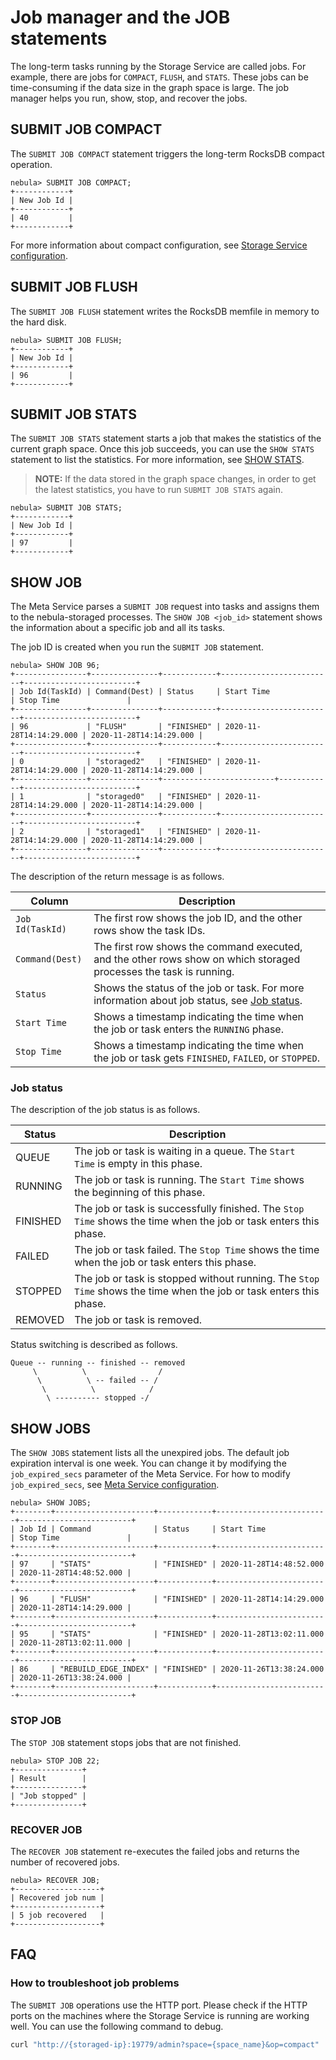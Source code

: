 # Job manager and the JOB statements

The long-term tasks running by the Storage Service are called jobs. For example, there are jobs for `COMPACT`, `FLUSH`, and `STATS`. These jobs can be time-consuming if the data size in the graph space is large. The job manager helps you run, show, stop, and recover the jobs.

## SUBMIT JOB COMPACT

The `SUBMIT JOB COMPACT` statement triggers the long-term RocksDB compact operation.

```ngql
nebula> SUBMIT JOB COMPACT;
+------------+
| New Job Id |
+------------+
| 40         |
+------------+
```

For more information about compact configuration, see [Storage Service configuration](../../5.configurations-and-logs/1.configurations/4.storage-config.md).

## SUBMIT JOB FLUSH

The `SUBMIT JOB FLUSH` statement writes the RocksDB memfile in memory to the hard disk.

```ngql
nebula> SUBMIT JOB FLUSH;
+------------+
| New Job Id |
+------------+
| 96         |
+------------+
```

## SUBMIT JOB STATS

The `SUBMIT JOB STATS` statement starts a job that makes the statistics of the current graph space. Once this job succeeds, you can use the `SHOW STATS` statement to list the statistics. For more information, see [SHOW STATS](../7.general-query-statements/6.show/14.show-stats.md).

>**NOTE:** If the data stored in the graph space changes, in order to get the latest statistics, you have to run `SUBMIT JOB STATS` again.

```ngql
nebula> SUBMIT JOB STATS;
+------------+
| New Job Id |
+------------+
| 97         |
+------------+
```

## SHOW JOB

The Meta Service parses a `SUBMIT JOB` request into tasks and assigns them to the nebula-storaged processes. The `SHOW JOB <job_id>` statement shows the information about a specific job and all its tasks.

The job ID is created when you run the `SUBMIT JOB` statement.

```ngql
nebula> SHOW JOB 96;
+----------------+---------------+------------+-------------------------+-------------------------+
| Job Id(TaskId) | Command(Dest) | Status     | Start Time              | Stop Time               |
+----------------+---------------+------------+-------------------------+-------------------------+
| 96             | "FLUSH"       | "FINISHED" | 2020-11-28T14:14:29.000 | 2020-11-28T14:14:29.000 |
+----------------+---------------+------------+-------------------------+-------------------------+
| 0              | "storaged2"   | "FINISHED" | 2020-11-28T14:14:29.000 | 2020-11-28T14:14:29.000 |
+----------------+---------------+-------------------------+------------+-------------------------+
| 1              | "storaged0"   | "FINISHED" | 2020-11-28T14:14:29.000 | 2020-11-28T14:14:29.000 |
+----------------+---------------+------------+-------------------------+-------------------------+
| 2              | "storaged1"   | "FINISHED" | 2020-11-28T14:14:29.000 | 2020-11-28T14:14:29.000 |
+----------------+---------------+------------+-------------------------+-------------------------+
```

The description of the return message is as follows.

|Column|Description|
|-|-|
|`Job Id(TaskId)`|The first row shows the job ID, and the other rows show the task IDs.|
|`Command(Dest)`|The first row shows the command executed, and the other rows show on which storaged processes the task is running.|
|`Status`|Shows the status of the job or task. For more information about job status, see [Job status](#job_status).|
|`Start Time`|Shows a timestamp indicating the time when the job or task enters the `RUNNING` phase.|
|`Stop Time`|Shows a timestamp indicating the time when the job or task gets `FINISHED`, `FAILED`, or `STOPPED`.|

### Job status

The description of the job status is as follows.

|Status|Description|
|-|-|
|QUEUE|The job or task is waiting in a queue. The `Start Time` is empty in this phase.|
|RUNNING|The job or task is running. The `Start Time` shows the beginning of this phase.|
|FINISHED|The job or task is successfully finished. The `Stop Time` shows the time when the job or task enters this phase.|
|FAILED|The job or task failed. The `Stop Time` shows the time when the job or task enters this phase.|
|STOPPED|The job or task is stopped without running. The `Stop Time` shows the time when the job or task enters this phase.|
|REMOVED|The job or task is removed.|

Status switching is described as follows.

```ngql
Queue -- running -- finished -- removed
     \          \                /
      \          \ -- failed -- /
       \          \            /
        \ ---------- stopped -/
```

## SHOW JOBS

The `SHOW JOBS` statement lists all the unexpired jobs. The default job expiration interval is one week. You can change it by modifying the `job_expired_secs` parameter of the Meta Service. For how to modify `job_expired_secs`, see [Meta Service configuration](../../5.configurations-and-logs/1.configurations/2.meta-config.md).

```ngql
nebula> SHOW JOBS;
+--------+----------------------+------------+-------------------------+-------------------------+
| Job Id | Command              | Status     | Start Time              | Stop Time               |
+--------+----------------------+------------+-------------------------+-------------------------+
| 97     | "STATS"              | "FINISHED" | 2020-11-28T14:48:52.000 | 2020-11-28T14:48:52.000 |
+--------+----------------------+------------+-------------------------+-------------------------+
| 96     | "FLUSH"              | "FINISHED" | 2020-11-28T14:14:29.000 | 2020-11-28T14:14:29.000 |
+--------+----------------------+------------+-------------------------+-------------------------+
| 95     | "STATS"              | "FINISHED" | 2020-11-28T13:02:11.000 | 2020-11-28T13:02:11.000 |
+--------+----------------------+------------+-------------------------+-------------------------+
| 86     | "REBUILD_EDGE_INDEX" | "FINISHED" | 2020-11-26T13:38:24.000 | 2020-11-26T13:38:24.000 |
+--------+----------------------+------------+-------------------------+-------------------------+
```

### STOP JOB

The `STOP JOB` statement stops jobs that are not finished.

```ngql
nebula> STOP JOB 22;
+---------------+
| Result        |
+---------------+
| "Job stopped" |
+---------------+
```

### RECOVER JOB

The `RECOVER JOB` statement re-executes the failed jobs and returns the number of recovered jobs.

```ngql
nebula> RECOVER JOB;
+-------------------+
| Recovered job num |
+-------------------+
| 5 job recovered   |
+-------------------+
```

## FAQ

### How to troubleshoot job problems

The `SUBMIT JOB` operations use the HTTP port. Please check if the HTTP ports on the machines where the Storage Service is running are working well. You can use the following command to debug.

```bash
curl "http://{storaged-ip}:19779/admin?space={space_name}&op=compact"
```
